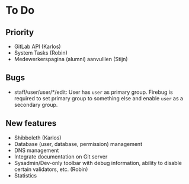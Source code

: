 # To Do

## Priority

* GitLab API (Karlos)
* System Tasks (Robin)
* Medewerkerspagina (alumni) aanvulllen (Stijn)

## Bugs

* staff/user/user/*/edit: User has `user` as primary group. Firebug is required to set primary group to something else and enable `user` as a secondary group.

## New features

* Shibboleth (Karlos)
* Database (user, database, permission) management
* DNS management
* Integrate documentation on Git server
* Sysadmin/Dev-only toolbar with debug information, ability to disable certain validators, etc. (Robin)
* Statistics
